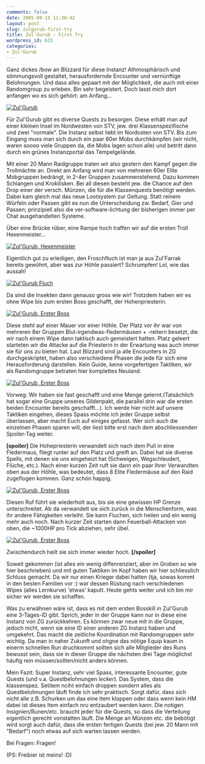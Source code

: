 ```yaml
---
comments: false
date: 2005-09-15 11:38:42
layout: post
slug: zulgurub-first-try
title: Zul'Gurub - First Try
wordpress_id: 615
categories:
- Zul'Gurub
---
```


Ganz dickes /bow an Blizzard für diese Instanz! Athmosphärisch und stimmungsvoll gestaltet, herausfordernde Encounter und vernünftige Belohnungen. Und dass alles gepaart mit der Möglichkeit, die auch mit einer Randomgroup zu erleben. Bin sehr begeistert. Doch lasst mich dort anfangen wo es sich gehört: am Anfang...

[![Zul'Gurub](http://static.flickr.com/30/43464556_21dbf5e0bf.jpg)](http://www.flickr.com/photos/walsweer/43464556/)



Für Zul'Gurub gibt es diverse Quests zu besorgen. Diese erhält man auf einer kleinen Insel im Nordwesten von STV, jew. drei Klassenspezifische und zwei "normale". Die Instanz selbst liebt im Nordosten von STV. Bis zum Eingang muss man sich durch ein paar 60er Mobs durchkämpfen (wir nicht, waren soooo viele Gruppen da, die Mobs lagen schon alle) und betritt dann durch ein grünes Instanzportal das Tempelgelände.

Mit einer 20 Mann Raidgruppe traten wir also gestern den Kampf gegen die Trollmächte an.
Direkt am Anfang wird man von mehreren 60er Elite Mobgruppen bedrängt, in 2-4er Gruppen zusammenstehend. Dazu kommen Schlangen und Krokilisken. Bei all diesen besteht jew. die Chance auf den Drop einer der versch. Münzen, die für die Klassenquests benötigt werden. Dabei kam gleich mal das neue Lootsystem zur Geltung. Statt reinem Würfeln oder Passen gibt es nun die Unterscheidung zw. Bedarf, Gier und Passen; prinzipiell also die ver-software-lichtung der bisherigen immer per Chat ausgehandelten Systeme.

Über eine Brücke rüber, eine Rampe hoch traffen wir auf die ersten Troll Hexenmeister...

[![Zul'Gurub, Hexenmeister](http://static.flickr.com/24/43464627_c1dec42881.jpg)](http://www.flickr.com/photos/walsweer/43464627/)

Eigentlich gut zu erledigen, den Froschfluch ist man ja aus Zul'Farrak bereits gewöhnt, aber was zur Höhle passiert? Schrumpfen! Lol, wie das aussah! 

[![Zul'Gurub Fluch](http://static.flickr.com/29/43464571_05d96eb5f5.jpg)](http://www.flickr.com/photos/walsweer/43464571/)

Da sind die Insekten dann genauso gross wie wir! Trotzdem haben wir es ohne Wipe bis zum ersten Boss geschafft, der Hohenpriesterin.

[![Zul'Gurub, Erster Boss](http://static.flickr.com/28/43464629_ea87cc68d6.jpg)](http://www.flickr.com/photos/walsweer/43464629/)

Diese steht auf einer Mauer vor einer Höhle. Der Platz vor ihr war von mehreren 8er Gruppen Blut-irgendwas-fledermäusen + -reitern besetzt, die wir nach einem Wipe dann taktisch auch gemeistert hatten. Platz geleert starteten wir die Attacke auf die Priesterin in der Erwartung was auch immer sie für uns zu bieten hat. Laut Blizzard sind ja alle Encounters in ZG durchgeskriptet, haben also verschiedene Phasen die jede für sich eine Herausforderung darstellen. Kein Guide, keine vorgefertigen Taktiken, wir als Randomgruppe betraten hier komplettes Neuland.

[![Zul'Gurub, Erster Boss](http://static.flickr.com/28/43464629_ea87cc68d6.jpg)](http://www.flickr.com/photos/walsweer/43464629/)

Vorweg: Wir haben sie fast geschafft und eine Menge gelernt.(Tatsächlich hat sogar eine Gruppe unseres Gildenpakt, die parallel drin war die ersten beiden Encounter bereits geschafft...). Ich werde hier nicht auf unsere Taktiken eingehen, dieses Spass möchte ich jeder Gruppe selbst überlassen, aber macht Euch auf einiges gefasst. Wer sich auch die einzelnen Phasen sparen will, der liest bitte erst nach dem abschliessenden Spoiler-Tag weiter.

**[spoiler]**
Die Hohepriesterin verwandelt sich nach dem Pull in eine Fledermaus, fliegt runter auf den Platz und greift an. Dabei hat sie diverse Spells, mit denen sie uns eingeheizt hat (Schweigen, Wegschleudert, Flüche, etc.). Nach einer kurzen Zeit ruft sie dann ein paar ihrer Verwandten oben aus der Höhle, was bedeutet, dass 8 Elite Fledermäuse auf den Raid zugeflogen kommen. Ganz schön happig.

[![Zul'Gurub, Erster Boss](http://static.flickr.com/33/43464578_14f0b10db1.jpg)](http://www.flickr.com/photos/walsweer/43464578/)

Diesen Ruf führt sie wiederholt aus, bis sie eine gewissen HP Grenze unterschreitet. Ab da verwandelt sie sich zurück in die Menschenform, was ihr andere Fähigkeiten verleiht. Sie kann Fluchen, sich heilen und ein wenig mehr auch noch. Nach kurzer Zeit starten dann Feuerball-Attacken von oben, die ~1000HP pro Tick abziehen, sehr übel.

[![Zul'Gurub, Erster Boss](http://static.flickr.com/25/43464584_95c1902bad.jpg)](http://www.flickr.com/photos/walsweer/43464584/)

Zwischendurch heilt sie sich immer wieder hoch.
**[/spoiler]**

Soweit gekommen (ist alles ein wenig diffenrenziert, aber im Groben so wie hier beschrieben) und mit guten Taktiken im Kopf haben wir hier schliesslich Schluss gemacht. Da wir nur einen Krieger dabei hatten (tja, sowas kommt in den besten Familien vor :) war dessen Rüstung nach verschiedenen Wipes (alles Lernkurve) 'etwas' kaputt. Heute gehts weiter und ich bin mir sicher wir werden sie schaffen.

Was zu erwähnen wäre ist, dass es mit dem ersten Bosskill in Zul'Gurub eine 3-Tages-ID gibt. Sprich, jeder in der Gruppe kann nur in diese eine Instanz von ZG zurückkehren. Es können zwar neue mit in die Gruppe, jedoch nicht, wenn sie eine ID einer anderen ZG Instanz haben und umgekehrt. Das macht die zeitliche Koordination mit Randomgruppen sehr wichtig. Da man in naher Zukunft und ohgne das nötige Equip kaum in einerm schnellen Run druchkommt sollten sich alle Mitglieder des Runs bewusst sein, dass sie in dieser Gruppe die nächsten drei Tage möglichst häufig rein müssen/sollten/nicht anders können.

Mein Fazit: Super Instanz, sehr viel Spass, interessante Encounter, gute Quests (und v.a. Questbelohnungen *lecker*). Das System, dass die klassenspez. Setitem nciht einfach droppen sondern alles als Questbelohnungen läuft finde ich sehr praktisch. Sorgt dafür, dass sich nicht alle z.B. Schurken um das eine Item kloppen oder dass wenn kein HM dabei ist dieses Item einfach nru entzaubert werden kann. Die notigen Insignien/Runen/etc. braucht jeder für die Quests, so dass die Verteilung eigentlich gerecht vonstatten läuft. Die Menge an Münzen etc. die bebötigt wird sorgt auch dafür, dass die ersten fertigen Quests (bei jew. 20 Mann mit "Bedarf") noch etwas auf sich warten lassen werden.

Bei Fragen: Fragen!

(PS: Freibier ist meins! :D)
